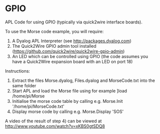 GPIO
====

APL Code for using GPIO (typically via quick2wire interface boards).

To use the Morse code example, you will require:

1) A Dyalog APL Interpreter (see http://packages.dyalog.com)
2) The Quick2Wire GPIO admin tool installed (https://github.com/quick2wire/quick2wire-gpio-admin)
3) An LED which can be controlled using GPIO (the code assumes you have a Quick2Wire expansion board with an LED on port 18)

Instructions:

1) Extract the files Morse.dyalog, Files.dyalog and MorseCode.txt into the same folder
2) Start APL and load the Morse file using for example      ]load /home/pi/Morse
3) Initialise the morse code table by calling e.g.          Morse.Init '/home/pi/MorseCode.txt'
4) Display morse code by calling e.g. Morse.Display 'SOS'

A video of the result of step 4) can be viewed at http://www.youtube.com/watch?v=xKBS0gtSDQ8
